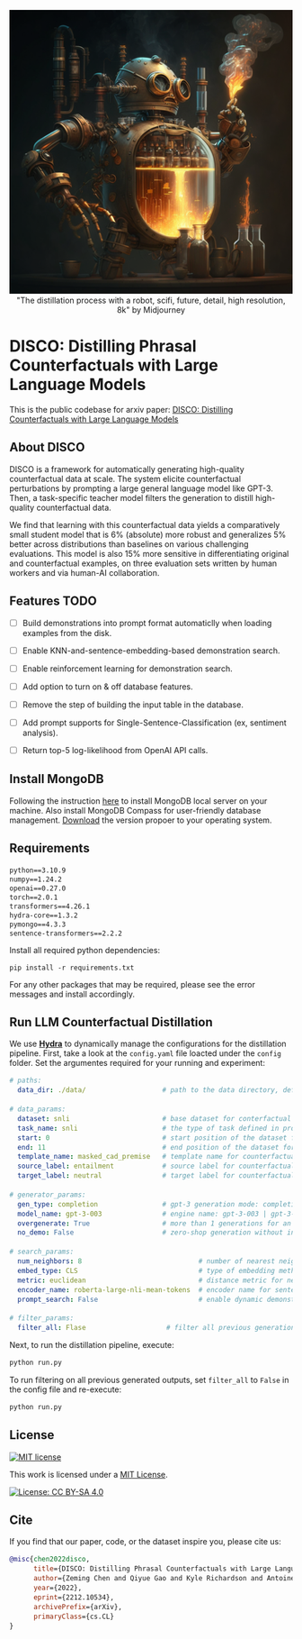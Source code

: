 <!-- ![Title](./img/disco_main_50.png) -->
<p align="center">
  <img src="./img/disco_main_50.png" />
  <br>
  "The distillation process with a robot, scifi, future, detail, high resolution, 8k" by Midjourney
</p>

# DISCO: Distilling Phrasal Counterfactuals with Large Language Models

This is the public codebase for arxiv paper: [DISCO: Distilling Counterfactuals with Large Language Models](https://arxiv.org/abs/2212.10534)


## About DISCO
DISCO is a framework for automatically generating high-quality counterfactual data at scale. The system elicite counterfactual perturbations by prompting a large general language model like GPT-3. Then, a task-specific teacher model filters the generation to distill high-quality counterfactual data. 

We find that learning with this counterfactual data yields a comparatively small student model that is 6% (absolute) more robust and generalizes 5% better across distributions than baselines on various challenging evaluations. This model is also 15% more sensitive in differentiating original and counterfactual examples, on three evaluation sets written by human workers and via human-AI collaboration.

## Features TODO
- [ ] Build demonstrations into prompt format automaticlly when loading examples from the disk.
- [ ] Enable KNN-and-sentence-embedding-based demonstration search.
- [ ] Enable reinforcement learning for demonstration search.
- [ ] Add option to turn on & off database features.
- [ ] Remove the step of building the input table in the database.
- [ ] Add prompt supports for Single-Sentence-Classification (ex, sentiment analysis).
- [ ] Return top-5 log-likelihood from OpenAI API calls.


## Install MongoDB
Following the instruction [here](https://www.prisma.io/dataguide/mongodb/setting-up-a-local-mongodb-database#setting-up-mongodb-on-macos) to install MongoDB local server on your machine. Also install MongoDB Compass for user-friendly database management. [Download](https://www.mongodb.com/try/download/compass) the version propoer to your operating system.


## Requirements

```
python==3.10.9
numpy==1.24.2
openai==0.27.0
torch==2.0.1
transformers==4.26.1
hydra-core==1.3.2
pymongo==4.3.3
sentence-transformers==2.2.2
```

Install all required python dependencies:

```
pip install -r requirements.txt
```

For any other packages that may be required, please see the error messages and install accordingly.

## Run LLM Counterfactual Distillation

We use [**Hydra**](https://hydra.cc/docs/intro/) to dynamically manage the configurations for the distillation pipeline. First, take a look at the `config.yaml` file loacted under the `config` folder. Set the argumentes required for your running and experiment:

```yaml
# paths:
  data_dir: ./data/                   # path to the data directory, default to ./data

# data_params:
  dataset: snli                       # base dataset for conterfactual generation
  task_name: snli                     # the type of task defined in prompt.retrieval
  start: 0                            # start position of the dataset for the current batch
  end: 11                             # end position of the dataset for the current batch
  template_name: masked_cad_premise   # template name for counterfactual generation 
  source_label: entailment            # source label for counterfactual generation
  target_label: neutral               # target label for counterfactual generation

# generator_params:
  gen_type: completion                # gpt-3 generation mode: completion | insertion | chat
  model_name: gpt-3-003               # engine name: gpt-3-003 | gpt-3-002 | chatgpt | gpt-4
  overgenerate: True                  # more than 1 generations for an input data
  no_demo: False                      # zero-shop generation without in-context examples

# search_params: 
  num_neighbors: 8                             # number of nearest neighbors
  embed_type: CLS                              # type of embedding method
  metric: euclidean                            # distance metric for nearest neighbor
  encoder_name: roberta-large-nli-mean-tokens  # encoder name for sentence embedding
  prompt_search: False                         # enable dynamic demonstration selection 

# filter_params:
  filter_all: Flase                    # filter all previous generation outputs
```

Next, to run the distillation pipeline, execute:

```bash
python run.py
```

To run filtering on all previous generated outputs, set `filter_all` to `False` in the config file and re-execute:
```bash
python run.py
```

## License

[![MIT license](https://img.shields.io/badge/License-MIT-blue.svg)](https://lbesson.mit-license.org/)

This work is licensed under a [MIT License](http://creativecommons.org/licenses/by-nc-sa/4.0/).

[![License: CC BY-SA 4.0](https://camo.githubusercontent.com/bdc6a3b8963aa99ff57dfd6e1e4b937bd2e752bcb1f1936f90368e5c3a38f670/68747470733a2f2f696d672e736869656c64732e696f2f62616467652f4c6963656e73652d434325323042592d2d5341253230342e302d6c69676874677265792e737667)](https://creativecommons.org/licenses/by-sa/4.0/)

<!-- The **DISCO** augmentation dataset is licensed under a [Creative Commons Attribution-NonCommercial-ShareAlike 4.0 International License](http://creativecommons.org/licenses/by-nc-sa/4.0/). -->


## Cite

If you find that our paper, code, or the dataset inspire you, please cite us:

```bibtex
@misc{chen2022disco,
      title={DISCO: Distilling Phrasal Counterfactuals with Large Language Models}, 
      author={Zeming Chen and Qiyue Gao and Kyle Richardson and Antoine Bosselut and Ashish Sabharwal},
      year={2022},
      eprint={2212.10534},
      archivePrefix={arXiv},
      primaryClass={cs.CL}
}
```
